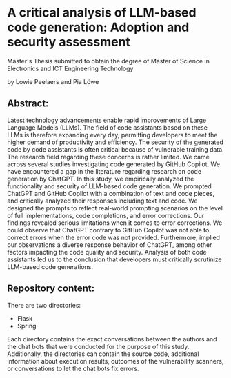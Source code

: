 # A critical analysis of LLM-based code generation: Adoption and security assessment  #
Master's Thesis submitted to obtain the degree of Master of Science in Electronics and ICT Engineering Technology 

by Lowie Peelaers and Pia Löwe

## Abstract: ##
Latest technology advancements enable rapid improvements of Large Language Models (LLMs). The field of code assistants based on these LLMs is therefore expanding every day, permitting developers to meet the higher demand of productivity and efficiency. The security of the generated code by code assistants is often critical because of vulnerable training data. The research field regarding these concerns is rather limited. We came across several studies investigating code generated by GitHub Copilot. We have encountered a gap in the literature regarding research on code generation by ChatGPT. In this study, we empirically analyzed the functionality and security of LLM-based code generation. We prompted ChatGPT and GitHub Copilot with a combination of text and code pieces, and critically analyzed their responses including text and code. We designed the prompts to reflect real-world prompting scenarios on the level of full implementations, code completions, and error corrections. Our findings revealed serious limitations when it comes to error corrections. We could observe that ChatGPT contrary to GitHub Copilot was not able to correct errors when the error code was not provided. Furthermore, implied our observations a diverse response behavior of ChatGPT, among other factors impacting the code quality and security. Analysis of both code assistants led us to the conclusion that developers must critically scrutinize LLM-based code generations.

## Repository content: ##
There are two directories:
- Flask 
- Spring

Each directory contains the exact conversations between the authors and the chat bots that were conducted for the purpose of this study. Additionally, the directories can contain the source code, additional information about execution results, outcomes of the vulnerability scanners, or conversations to let the chat bots fix errors. 